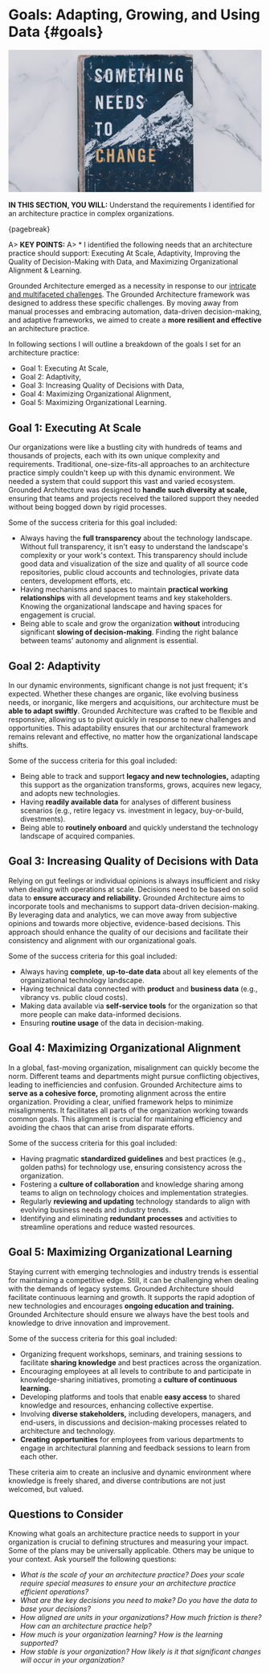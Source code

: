 

# Goals: Adapting, Growing, and Using Data {#goals}

![image by bluehouse skis from pixabay](assets/images/change-4777508_1280.jpg)

**IN THIS SECTION, YOU WILL:** Understand the requirements I identified for an architecture practice in complex organizations.

{pagebreak}

A> **KEY POINTS:**
A> * I identified the following needs that an architecture practice should support: Executing At Scale, Adaptivity, Improving the Quality of Decision-Making with Data, and Maximizing Organizational Alignment & Learning.

Grounded Architecture emerged as a necessity in response to our [intricate and multifaceted challenges](#context). The Grounded Architecture framework was designed to address these specific challenges. By moving away from manual processes and embracing automation, data-driven decision-making, and adaptive frameworks, we aimed to create a **more resilient and effective** an architecture practice. 

In following sections I will outline a breakdown of the goals I set for an architecture practice:
* Goal 1: Executing At Scale,
* Goal 2: Adaptivity,
* Goal 3: Increasing Quality of Decisions with Data,
* Goal 4: Maximizing Organizational Alignment,
* Goal 5: Maximizing Organizational Learning.

## Goal 1: Executing At Scale

Our organizations were like a bustling city with hundreds of teams and thousands of projects, each with its own unique complexity and requirements. Traditional, one-size-fits-all approaches to an architecture practice simply couldn't keep up with this dynamic environment. We needed a system that could support this vast and varied ecosystem. Grounded Architecture was designed to **handle such diversity at scale,** ensuring that teams and projects received the tailored support they needed without being bogged down by rigid processes.

Some of the success criteria for this goal included:

* Always having the **full transparency** about the technology landscape. Without full transparency, it isn't easy to understand the landscape's complexity or your work's context. This transparency should include good data and visualization of the size and quality of all source code repositories, public cloud accounts and technologies, private data centers, development efforts, etc.
* Having mechanisms and spaces to maintain **practical working relationships** with all development teams and key stakeholders. Knowing the organizational landscape and having spaces for engagement is crucial.
* Being able to scale and grow the organization **without** introducing significant **slowing of decision-making**. Finding the right balance between teams' autonomy and alignment is essential.

## Goal 2: Adaptivity

In our dynamic environments, significant change is not just frequent; it's expected. Whether these changes are organic, like evolving business needs, or inorganic, like mergers and acquisitions, our architecture must be **able to adapt swiftly**. Grounded Architecture was crafted to be flexible and responsive, allowing us to pivot quickly in response to new challenges and opportunities. This adaptability ensures that our architectural framework remains relevant and effective, no matter how the organizational landscape shifts.

Some of the success criteria for this goal included:
* Being able to track and support **legacy and new technologies,** adapting this support as the organization transforms, grows, acquires new legacy, and adopts new technologies.
* Having **readily available data** for analyses of different business scenarios (e.g., retire legacy vs. investment in legacy, buy-or-build, divestments).
* Being able to **routinely onboard** and quickly understand the technology landscape of acquired companies.

## Goal 3: Increasing Quality of Decisions with Data

Relying on gut feelings or individual opinions is always insufficient and risky when dealing with operations at scale. Decisions need to be based on solid data to **ensure accuracy and reliability.** Grounded Architecture aims to incorporate tools and mechanisms to support data-driven decision-making. By leveraging data and analytics, we can move away from subjective opinions and towards more objective, evidence-based decisions. This approach should enhance the quality of our decisions and facilitate their consistency and alignment with our organizational goals.

Some of the success criteria for this goal included:
* Always having **complete**, **up-to-date data** about all key elements of the organizational technology landscape.
* Having technical data connected with **product** and **business data** (e.g., vibrancy vs. public cloud costs).
* Making data available via **self-service tools** for the organization so that more people can make data-informed decisions.
* Ensuring **routine usage** of the data in decision-making.

## Goal 4: Maximizing Organizational Alignment

In a global, fast-moving organization, misalignment can quickly become the norm. Different teams and departments might pursue conflicting objectives, leading to inefficiencies and confusion. Grounded Architecture aims to **serve as a cohesive force,** promoting alignment across the entire organization. Providing a clear, unified framework helps to minimize misalignments. It facilitates all parts of the organization working towards common goals. This alignment is crucial for maintaining efficiency and avoiding the chaos that can arise from disparate efforts.

Some of the success criteria for this goal included:
* Having pragmatic **standardized guidelines** and best practices (e.g., golden paths) for technology use, ensuring consistency across the organization. 
* Fostering a **culture of collaboration** and knowledge sharing among teams to align on technology choices and implementation strategies. 
* Regularly **reviewing and updating** technology standards to align with evolving business needs and industry trends.
* Identifying and eliminating **redundant processes** and activities to streamline operations and reduce wasted resources. 

## Goal 5: Maximizing Organizational Learning

Staying current with emerging technologies and industry trends is essential for maintaining a competitive edge. Still, it can be challenging when dealing with the demands of legacy systems. Grounded Architecture should facilitate continuous learning and growth. It supports the rapid adoption of new technologies and encourages **ongoing education and training.** Grounded Architecture should ensure we always have the best tools and knowledge to drive innovation and improvement.

Some of the success criteria for this goal included:

* Organizing frequent workshops, seminars, and training sessions to facilitate **sharing knowledge** and best practices across the organization.
* Encouraging employees at all levels to contribute to and participate in knowledge-sharing initiatives, promoting a **culture of continuous learning.**
* Developing platforms and tools that enable **easy access** to shared knowledge and resources, enhancing collective expertise.
* Involving **diverse stakeholders,** including developers, managers, and end-users, in discussions and decision-making processes related to architecture and technology.
* **Creating opportunities** for employees from various departments to engage in architectural planning and feedback sessions to learn from each other.

These criteria aim to create an inclusive and dynamic environment where knowledge is freely shared, and diverse contributions are not just welcomed, but valued.

## Questions to Consider

Knowing what goals an architecture practice needs to support in your organization is crucial to defining structures and measuring your impact. Some of the plans may be universally applicable. Others may be unique to your context. Ask yourself the following questions:

* *What is the scale of your an architecture practice? Does your scale require special measures to ensure your an architecture practice efficient operations?*
* *What are the key decisions you need to make? Do you have the data to base your decisions?*
* *How aligned are units in your organizations? How much friction is there? How can an architecture practice help?*
* *How much is your organization learning? How is the learning supported?*
* *How stable is your organization? How likely is it that significant changes will occur in your organization?* 
